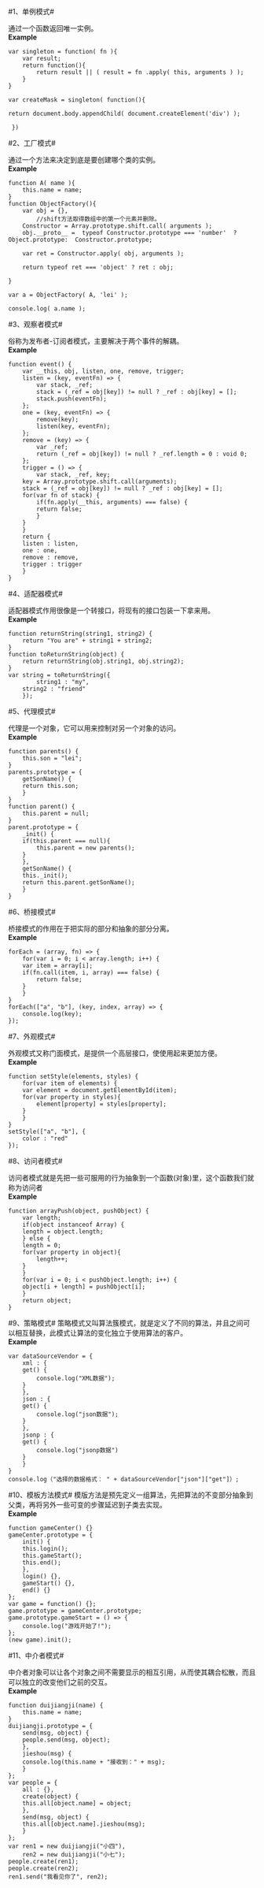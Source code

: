 #1、单例模式#
  
通过一个函数返回唯一实例。  
**Example**
<pre><code>var singleton = function( fn ){
    var result;
    return function(){
        return result || ( result = fn .apply( this, arguments ) );
    }
}
 
var createMask = singleton( function(){
 
return document.body.appendChild( document.createElement('div') );
 
 })
</code></pre>  
#2、工厂模式#

通过一个方法来决定到底是要创建哪个类的实例。  
**Example**
<pre><code>function A( name ){
    this.name = name;
}
function ObjectFactory(){
    var obj = {},
        //shift方法取得数组中的第一个元素并删除。
	Constructor = Array.prototype.shift.call( arguments );
    obj.__proto__ =  typeof Constructor.prototype === 'number'  ? Object.prototype:  Constructor.prototype;

    var ret = Constructor.apply( obj, arguments );
 
    return typeof ret === 'object' ? ret : obj;
 
}
 
var a = ObjectFactory( A, 'lei' );
 
console.log( a.name );
</code></pre>
#3、观察者模式#

俗称为发布者-订阅者模式，主要解决于两个事件的解耦。  
**Example**
<pre><code>function event() {
    var __this, obj, listen, one, remove, trigger;
    listen = (key, eventFn) => {
        var stack, _ref;
        stack = (_ref = obj[key]) != null ? _ref : obj[key] = [];
        stack.push(eventFn);
    };
    one = (key, eventFn) => {
        remove(key);
        listen(key, eventFn);
    };
    remove = (key) => {
        var _ref;
        return (_ref = obj[key]) != null ? _ref.length = 0 : void 0;
    };
    trigger = () => {
        var stack, _ref, key;
	key = Array.prototype.shift.call(arguments);
	stack = (_ref = obj[key]) != null ? _ref : obj[key] = [];
	for(var fn of stack) {
	    if(fn.apply(__this, arguments) === false) {
		return false;
	    }
	}
    }
    return {
	listen : listen,
	one : one,
	remove : remove,
	trigger : trigger
    }
}
</code></pre>
#4、适配器模式#

适配器模式作用很像是一个转接口，将现有的接口包装一下拿来用。  
**Example**
<pre><code>function returnString(string1, string2) {
    return "You are" + string1 + string2;
}
function toReturnString(object) {
    return returnString(obj.string1, obj.string2);
}
var string = toReturnString({
        string1 : "my",
	string2 : "friend"
    });
</code></pre>
#5、代理模式#

代理是一个对象，它可以用来控制对另一个对象的访问。  
**Example**
<pre><code>function parents() {
    this.son = "lei";
}
parents.prototype = {
    getSonName() {
	return this.son;
    }
}
function parent() {
    this.parent = null;
}
parent.prototype = {
    _init() {
	if(this.parent === null){
	    this.parent = new parents();
	}
    },
    getSonName() {
	this._init();
	return this.parent.getSonName();
    }
}
</code></pre>
#6、桥接模式#

桥接模式的作用在于把实际的部分和抽象的部分分离。  
**Example**
<pre><code>forEach = (array, fn) => {
    for(var i = 0; i < array.length; i++) {
	var item = array[i];
	if(fn.call(item, i, array) === false) {
	    return false;
	}
    }
}
forEach(["a", "b"], (key, index, array) => {
    console.log(key);
});
</code></pre>
#7、外观模式#

外观模式又称门面模式，是提供一个高层接口，使使用起来更加方便。  
**Example**
<pre><code>function setStyle(elements, styles) {
    for(var item of elements) {
	var element = document.getElementById(item);
	for(var property in styles){
	    element[property] = styles[property];
	}
    }
}
setStyle(["a", "b"], {
    color : "red"
});
</code></pre>
#8、访问者模式#

访问者模式就是先把一些可服用的行为抽象到一个函数(对象)里，这个函数我们就称为访问者  
**Example**
<pre><code>function arrayPush(object, pushObject) {
    var length;
    if(object instanceof Array) {
	length = object.length;
    } else {
	length = 0;
	for(var property in object){
	    length++;
	}
    }
    for(var i = 0; i < pushObject.length; i++) {
	object[i + length] = pushObject[i];
    }
    return object;
}
</code></pre>
#9、策略模式#
策略模式又叫算法簇模式，就是定义了不同的算法，并且之间可以相互替换，此模式让算法的变化独立于使用算法的客户。  
**Example**
<pre><code>var dataSourceVendor = {
    xml : {
	get() {
	    console.log("XML数据");
	}
    },
    json : {
	get() {
	    console.log("json数据");
	}
    },
    jsonp : {
	get() {
	    console.log("jsonp数据")
	}
    }
}
console.log（"选择的数据格式： " + dataSourceVendor["json"]["get"]）;
</code></pre>
#10、模板方法模式#
模版方法是预先定义一组算法，先把算法的不变部分抽象到父类，再将另外一些可变的步骤延迟到子类去实现。  
**Example**
<pre><code>function gameCenter() {}
gameCenter.prototype = {
    init() {
	this.login();
	this.gameStart();
	this.end();
    },
    login() {},
    gameStart() {},
    end() {}
};
var game = function() {};
game.prototype = gameCenter.prototype;
game.prototype.gameStart = () => {
    console.log("游戏开始了!");
};
(new game).init();
</code></pre>
#11、中介者模式#

中介者对象可以让各个对象之间不需要显示的相互引用，从而使其耦合松散，而且可以独立的改变他们之前的交互。  
**Example**
<pre><code>function duijiangji(name) {
    this.name = name;
}
duijiangji.prototype = {
    send(msg, object) {
	people.send(msg, object);
    },
    jieshou(msg) {
	console.log(this.name + "接收到：" + msg);
    }
};
var people = {
    all : {},
    create(object) {
	this.all[object.name] = object;
    },
    send(msg, object) {
	this.all[object.name].jieshou(msg);
    }
};
var ren1 = new duijiangji("小四"),
    ren2 = new duijiangji("小七");
people.create(ren1);
people.create(ren2);
ren1.send("我看见你了", ren2);
</code></pre>